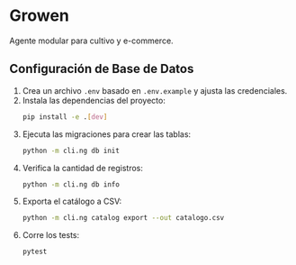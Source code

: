 # Growen

Agente modular para cultivo y e-commerce.

## Configuración de Base de Datos

1. Crea un archivo `.env` basado en `.env.example` y ajusta las credenciales.
2. Instala las dependencias del proyecto:
   ```bash
   pip install -e .[dev]
   ```
3. Ejecuta las migraciones para crear las tablas:
   ```bash
   python -m cli.ng db init
   ```
4. Verifica la cantidad de registros:
   ```bash
   python -m cli.ng db info
   ```
5. Exporta el catálogo a CSV:
   ```bash
   python -m cli.ng catalog export --out catalogo.csv
   ```
6. Corre los tests:
   ```bash
   pytest
   ```
